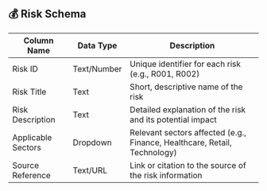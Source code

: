 ## 💰 Risk Schema

| Column Name         | Data Type     | Description                                                                 |
|---------------------|---------------|-----------------------------------------------------------------------------|
| Risk ID             | Text/Number   | Unique identifier for each risk (e.g., R001, R002)                          |
| Risk Title          | Text          | Short, descriptive name of the risk                                         |
| Risk Description    | Text          | Detailed explanation of the risk and its potential impact                  |
| Applicable Sectors  | Dropdown      | Relevant sectors affected (e.g., Finance, Healthcare, Retail, Technology)  |
| Source Reference    | Text/URL      | Link or citation to the source of the risk information                     |
